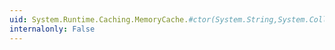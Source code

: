 ```yaml
---
uid: System.Runtime.Caching.MemoryCache.#ctor(System.String,System.Collections.Specialized.NameValueCollection)
internalonly: False
---
```

